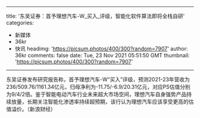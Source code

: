 
---
title: '东吴证券：首予理想汽车-W_买入_评级，智能化软件算法即将全栈自研'
categories: 
 - 新媒体
 - 36kr
 - 快讯
headimg: 'https://picsum.photos/400/300?random=7907'
author: 36kr
comments: false
date: Tue, 23 Nov 2021 05:51:50 GMT
thumbnail: 'https://picsum.photos/400/300?random=7907'
---

<div>   
东吴证券发布研究报告称，首予理想汽车-W“买入”评级，预测2021-23年营收为236/509.76/1161.34亿元，归母净利为-11.75/-6.9/20.31亿元，对应PS估值分别为9/4/2倍。鉴于智能电动汽车行业未来超大市场空间，理想汽车自身强势产品持续放量，长期关注智能化渗透率持续超预期，该行认为理想汽车应该享受更高的估值溢价。（新浪财经）  
</div>
            